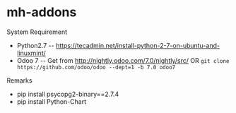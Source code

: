 # mh-addons

System Requirement

* Python2.7 -- https://tecadmin.net/install-python-2-7-on-ubuntu-and-linuxmint/
* Odoo 7 -- Get from http://nightly.odoo.com/7.0/nightly/src/ OR `git clone https://github.com/odoo/odoo --dept=1 -b 7.0 odoo7`

Remarks

* pip install psycopg2-binary==2.7.4
* pip install Python-Chart
